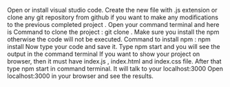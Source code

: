 Open or install visual studio code.
Create the new file with .js extension or clone any git repository from github if you want to make any modifications to the previous completed project . Open your command terminal and here is Command to clone the project : git clone <paste link here> .
Make sure you install the npm otherwise the code will not be executed. Command to install npm : npm install
Now type your code and save it.
Type npm start and you will see the output in the command terminal
If you want to show your project on browser, then it must have index.js , index.html and index.css file. After that type npm start in command terminal. It will talk to your localhost:3000
Open localhost:3000 in your browser and see the results.
